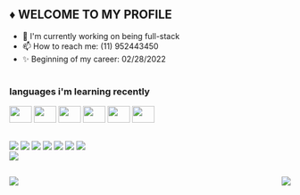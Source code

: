## ♦ WELCOME TO MY PROFILE

- 🔭 I'm currently working on being full-stack
- 📫 How to reach me: (11) 952443450
- ✨ Beginning of my career: 02/28/2022

#

### languages i'm learning recently
<div>
<img height="30" width="40" src="https://cdn.jsdelivr.net/gh/devicons/devicon/icons/html5/html5-original.svg" />
<img height="30" width="40" src="https://cdn.jsdelivr.net/gh/devicons/devicon/icons/css3/css3-original.svg" />
<img height="30" width="40" src="https://cdn.jsdelivr.net/gh/devicons/devicon/icons/javascript/javascript-original.svg" />
<img height="30" width="40" src="https://cdn.jsdelivr.net/gh/devicons/devicon/icons/csharp/csharp-original.svg" />
<img height="30" width="40" src="https://cdn.jsdelivr.net/gh/devicons/devicon/icons/react/react-original.svg" />
<img height="30" width="40" src="https://cdn.jsdelivr.net/gh/devicons/devicon/icons/mysql/mysql-original-wordmark.svg" />
</div>

##

<div>
  <a href="https://discord.gg/93ebzjTCTV" target="_blank"><img src="https://img.shields.io/badge/Discord-7289DA?style=for-the-badge&logo=discord&logoColor=white"/></a>
  <a href="https://twitter.com/Kalellzs" target="_blank"><img src="https://img.shields.io/badge/Twitter-1DA1F2?style=for-the-badge&logo=twitter&logoColor=white"/></a>
  <a href="https://www.twitch.tv/kalellgado" target="_blank"><img src="https://img.shields.io/badge/Twitch-9146FF?style=for-the-badge&logo=twitch&logoColor=white"/></a>
  <a href="https://www.youtube.com/channel/UCOaxGMDfSYeLr-KDJTE7KGw" target="_blank"><img src="https://img.shields.io/badge/YouTube-FF0000?style=for-the-badge&logo=youtube&logoColor=white"/></a>
  <a href="https://open.spotify.com/user/5802os55mnpctjpsmx9g9wpzs" target="_blank"><img src="https://img.shields.io/badge/Spotify-1ED760?&style=for-the-badge&logo=spotify&logoColor=white"/></a>
  <a href="https://steamcommunity.com/profiles/76561199085697099/" target="_blank"><img src="https://img.shields.io/badge/Steam-000000?style=for-the-badge&logo=steam&logoColor=white"/></a>
   <a href="https://github.com/Kalellz" target="_blank"><img src="https://img.shields.io/badge/GitHub-100000?style=for-the-badge&logo=github&logoColor=white"/></a>
</div>
<img src="https://media1.giphy.com/media/aer096d3vD4rYVsgNn/giphy.gif?cid=ecf05e47o36m2o283nti3yf350li3is9d6ty590gkokcqjt4&rid=giphy.gif&ct=g"/>

##

<div>
 <a href="https://github.com/anuraghazra/github-readme-stats">
  <img align="right" src="https://github-readme-stats.vercel.app/api/top-langs/?username=kalellz&border_radius=20&theme=synthwave&layout=compact)](https://github.com/anuraghazra/github-readme-stats" />
</a>
  
<a href="https://github.com/anuraghazra/convoychat">
  <img align="center" src="https://github-readme-stats.vercel.app/api?username=kalellz&theme=synthwave&show_icons=true" />
</a>
</div>
